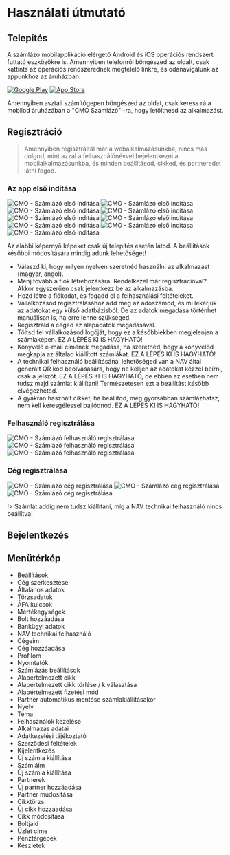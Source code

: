 # Használati útmutató

## Telepítés

A számlázó mobilapplikáció elérgető Android és iOS operációs rendszert futtató eszközökre is.
Amennyiben telefonról böngészed az oldalt, csak kattints az operációs rendszerednek megfelelő linkre, és odanavigálunk az appunkhoz az áruházban.

[![Google Play](../_media/googleplay.png)](https://play.google.com/store/apps/details?id=com.cmo24.cmocompany)
[![App Store](../_media/appstore.png)](https://apps.apple.com/app/apple-store/id1514390651)

Amennyiben asztali számítógepen böngészed az oldat, csak keress rá a mobilod áruházában a "CMO Számlázó" -ra, hogy letölthesd az alkalmazást.

## Regisztráció

> Amennyiben regisztráltál már a webalkalmazásunkba, nincs más dolgod, mint azzal a felhasználónévvel bejelentkezni a mobilalkalmazásunkba, és minden beállításod, cikked, és partneredet látni fogod.

### Az app első indítása

<div class="images-list">

![CMO - Számlázó első indítása](../_media/mobilapp/onboarding/0.png)
![CMO - Számlázó első indítása](../_media/mobilapp/onboarding/1.png)
![CMO - Számlázó első indítása](../_media/mobilapp/onboarding/2.png)
![CMO - Számlázó első indítása](../_media/mobilapp/onboarding/3.png)
![CMO - Számlázó első indítása](../_media/mobilapp/onboarding/4.png)
![CMO - Számlázó első indítása](../_media/mobilapp/onboarding/5.png)
![CMO - Számlázó első indítása](../_media/mobilapp/onboarding/6.png)
![CMO - Számlázó első indítása](../_media/mobilapp/onboarding/7.png)
![CMO - Számlázó első indítása](../_media/mobilapp/onboarding/8.png)

</div>

Az alábbi képernyő képeket csak új telepítés esetén látod. A beállítások későbbi módosítására mindig adunk lehetőséget!

+ Válaszd ki, hogy milyen nyelven szeretnéd használni az alkalmazást (magyar, angol).
+ Menj tovább a fiók létrehozására. Rendelkezel már regisztrációval? Akkor egyszerűen csak jelentkezz be az alkalmazásba.
+ Hozd létre a fiókodat, és fogadd el a felhasználási feltételeket.
+ Vállalkozásod regisztrálásához add meg az adószámod, és mi lekérjük az adatokat egy külső adatbázisból. De az adatok megadása történhet manuálisan is, ha erre lenne szükséged.
+ Regisztráld a céged az alapadatok megadásával.
+ Töltsd fel vállalkozásod logóját, hogy ez a későbbiekben megjelenjen a számlaképen. EZ A LÉPÉS KI IS HAGYHATÓ!
+ Könyvelő e-mail címének megadása, ha szeretnéd, hogy a könyvelőd megkapja az általad kiállított számlákat. EZ A LÉPÉS KI IS HAGYHATÓ!
+ A technikai felhasználó beállításánál lehetőséged van a NAV által generált QR kód beolvasására, hogy ne kelljen az adatokat kézzel beírni, csak a jelszót. EZ A LÉPÉS KI IS HAGYHATÓ, de ebben az esetben nem tudsz majd számlát kiállítani! Természetesen ezt a beállítást később elvégezheted.
+ A gyakran használt cikket, ha beállítod, még gyorsabban számlázhatsz, nem kell keresgéléssel bajlódnod. EZ A LÉPÉS KI IS HAGYHATÓ!


### Felhasználó regisztrálása

<div class="images-list">

![CMO - Számlázó felhasználó regisztrálása](../_media/mobilapp/felhasznalo-reg/1.jpg)
![CMO - Számlázó felhasználó regisztrálása](../_media/mobilapp/felhasznalo-reg/2.jpg)
![CMO - Számlázó felhasználó regisztrálása](../_media/mobilapp/felhasznalo-reg/3.jpg)

</div>

### Cég regisztrálása

<div class="images-list">

![CMO - Számlázó cég regisztrálása](../_media/mobilapp/ceg-reg/1.jpg)
![CMO - Számlázó cég regisztrálása](../_media/mobilapp/ceg-reg/3.jpg)
![CMO - Számlázó cég regisztrálása](../_media/mobilapp/ceg-reg/4.jpg)

</div>

!> Számlát addig nem tudsz kiállítani, míg a NAV technikai felhasználó nincs beállítva!

## Bejelentkezés

## Menütérkép

+ Beállítások
 + Cég szerkesztése
  + Általános adatok
  + Törzsadatok
  + ÁFA kulcsok
  + Mértékegységek
  + Bolt hozzáadása
  + Bankügyi adatok
  + NAV technikai felhasználó
 + Cégeim
  + Cég hozzáadása
 + Profilom
 + Nyomtatók
 + Számlázás beállítások
  + Alapértelmezett cikk
  + Alapértelmezett cikk törlése / kiválasztása
  + Alapértelmezett fizetési mód
  + Partner automatikus mentése számlakiállításakor
 + Nyelv
 + Téma
 + Felhasználók kezelése
 + Alkalmazás adatai
 + Adatkezelési tájékoztató
 + Szerződési feltételek
 + Kijelentkezés
+ Új számla kiállítása
+ Számláim
 + Új számla kiállítása
+ Partnerek
 + Új partner hozzáadása
 + Partner múdosítása
+ Cikktörzs
 + Új cikk hozzáadása
 + Cikk módosítása
+ Boltjaid
 + Üzlet címe
 + Pénztárgépek
 + Készletek
